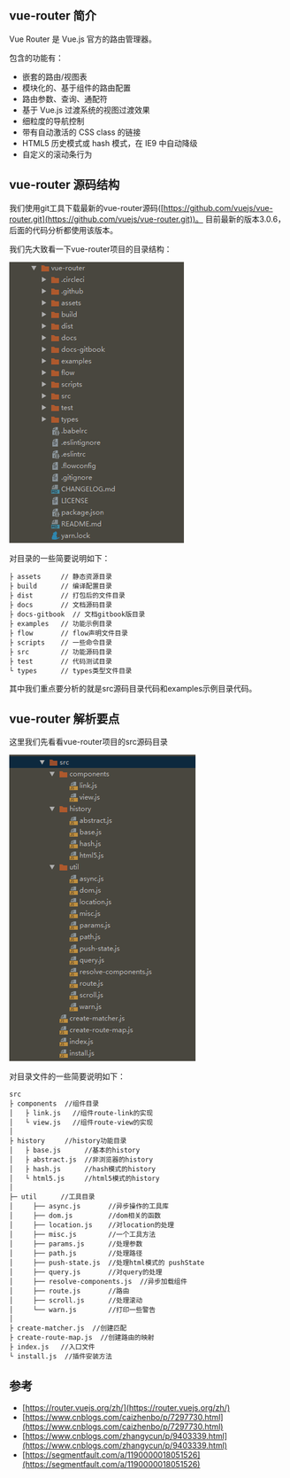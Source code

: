## vue-router 简介
Vue Router 是 Vue.js 官方的路由管理器。 

包含的功能有： 

- 嵌套的路由/视图表
- 模块化的、基于组件的路由配置
- 路由参数、查询、通配符
- 基于 Vue.js 过渡系统的视图过渡效果
- 细粒度的导航控制
- 带有自动激活的 CSS class 的链接
- HTML5 历史模式或 hash 模式，在 IE9 中自动降级
- 自定义的滚动条行为

## vue-router 源码结构
我们使用git工具下载最新的vue-router源码([https://github.com/vuejs/vue-router.git](https://github.com/vuejs/vue-router.git))。 目前最新的版本3.0.6，后面的代码分析都使用该版本。 

我们先大致看一下vue-router项目的目录结构： 

![vue-router 项目目录结构](./images/vue-router-2-1.png) 

对目录的一些简要说明如下： 
```vuejs
├ assets     // 静态资源目录
├ build      // 编译配置目录
├ dist       // 打包后的文件目录
├ docs       // 文档源码目录
├ docs-gitbook  // 文档gitbook版目录
├ examples   // 功能示例目录
├ flow       // flow声明文件目录
├ scripts    // 一些命令目录 
├ src        // 功能源码目录 
├ test       // 代码测试目录
└ types      // types类型文件目录 
```

其中我们重点要分析的就是src源码目录代码和examples示例目录代码。 

## vue-router 解析要点
这里我们先看看vue-router项目的src源码目录 

![vue-router 项目src源码目录结构](./images/vue-router-2-2.png) 

对目录文件的一些简要说明如下： 

```vuejs
src
├ components  //组件目录
│   ├ link.js   //组件route-link的实现
│   └ view.js   //组件route-view的实现
│
├ history     //history功能目录
│   ├ base.js      //基本的history
│   ├ abstract.js  //非浏览器的history
│   ├ hash.js      //hash模式的history
│   └ html5.js     //html5模式的history
│
├─ util      //工具目录
│     ├── async.js       //异步操作的工具库
│     ├── dom.js         //dom相关的函数
│     ├── location.js    //对location的处理
│     ├── misc.js        //一个工具方法
│     ├── params.js      //处理参数
│     ├── path.js        //处理路径
│     ├── push-state.js  //处理html模式的 pushState
│     ├── query.js       //对query的处理
│     ├── resolve-components.js  //异步加载组件
│     ├── route.js       //路由
│     ├── scroll.js      //处理滚动
│     └── warn.js        //打印一些警告
│
├ create-matcher.js  //创建匹配
├ create-route-map.js  //创建路由的映射
├ index.js   //入口文件
└ install.js  //插件安装方法
```

## 参考
- [https://router.vuejs.org/zh/](https://router.vuejs.org/zh/)
- [https://www.cnblogs.com/caizhenbo/p/7297730.html](https://www.cnblogs.com/caizhenbo/p/7297730.html)
- [https://www.cnblogs.com/zhangycun/p/9403339.html](https://www.cnblogs.com/zhangycun/p/9403339.html)
- [https://segmentfault.com/a/1190000018051526](https://segmentfault.com/a/1190000018051526)